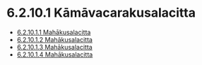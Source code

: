 # 6.2.10.1 Kāmāvacarakusalacitta

* [6.2.10.1.1 Mahākusalacitta](6.2.10.1/6.2.10.1.1.md)
* [6.2.10.1.2 Mahākusalacitta](6.2.10.1/6.2.10.1.2.md)
* [6.2.10.1.3 Mahākusalacitta](6.2.10.1/6.2.10.1.3.md)
* [6.2.10.1.4 Mahākusalacitta](6.2.10.1/6.2.10.1.4.md)
